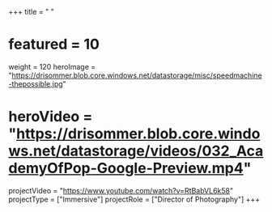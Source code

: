 +++
title = " "
# featured = 10
weight = 120
heroImage = "https://drisommer.blob.core.windows.net/datastorage/misc/speedmachine-thepossible.jpg"
# heroVideo = "https://drisommer.blob.core.windows.net/datastorage/videos/032_AcademyOfPop-Google-Preview.mp4"

projectVideo = "https://www.youtube.com/watch?v=RtBabVL6k58"
projectType = ["Immersive"]
projectRole = ["Director of Photography"]
+++
